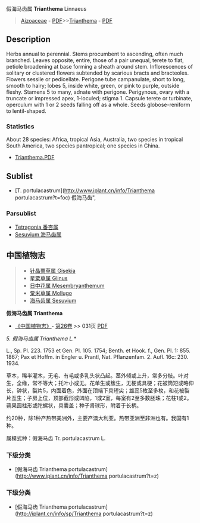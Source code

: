 假海马齿属 **Trianthema** Linnaeus

> [Aizoaceae](http://www.iplant.cn/info/Aizoaceae?t=foc) - [PDF](http://www.iplant.cn/foc/pdf/Aizoaceae.pdf)>>[Trianthema](http://www.iplant.cn/info/Trianthema?t=foc) - [PDF](http://www.iplant.cn/foc/pdf/Trianthema.pdf)

## Description

Herbs annual to perennial. Stems procumbent to ascending, often much branched. Leaves opposite, entire, those of a pair unequal, terete to flat, petiole broadening at base forming a sheath around stem. Inflorescences of solitary or clustered flowers subtended by scarious bracts and bracteoles. Flowers sessile or pedicellate. Perigone tube campanulate, short to long, smooth to hairy; lobes 5, inside white, green, or pink to purple, outside fleshy. Stamens 5 to many, adnate with perigone. Perigynous, ovary with a truncate or impressed apex, 1-loculed; stigma 1. Capsule terete or turbinate, operculum with 1 or 2 seeds falling off as a whole. Seeds globose-reniform to lentil-shaped.

### Statistics
About 28 species: Africa, tropical Asia, Australia, two species in tropical South America, two species pantropical; one species in China.

* [Trianthema.PDF](http://www.iplant.cn/foc/pdf/Trianthema.pdf)

## Sublist

* [T.  portulacastrum](http://www.iplant.cn/info/Trianthema portulacastrum?t=foc) 假海马齿",

### Parsublist

* [Tetragonia  番杏属](http://www.iplant.cn/info/Tetragonia?t=foc)
* [Sesuvium  海马齿属](http://www.iplant.cn/info/Sesuvium?t=foc)

## 中国植物志

> * [针晶粟草属  Gisekia](http://www.iplant.cn/info/Gisekia?t=z)
> * [星粟草属  Glinus](http://www.iplant.cn/info/Glinus?t=z)
> * [日中花属  Mesembryanthemum](http://www.iplant.cn/info/Mesembryanthemum?t=z)
> * [粟米草属  Mollugo](http://www.iplant.cn/info/Mollugo?t=z)
> * [海马齿属  Sesuvium](http://www.iplant.cn/info/Sesuvium?t=z)

**假海马齿属 Trianthema**

* [《中国植物志》](http://www.iplant.cn/frps)- [第26卷](http://www.iplant.cn/frps/vol/26) >> 031页 [PDF](http://www.iplant.cn/frps/pdf/26/031y.pdf)

**5. 假海马齿属* Trianthema L.**

L., Sp. Pl. 223. 1753 et Gen. Pl. 105. 1754; Benth. et Hook. f., Gen. Pl. 1: 855. 1867; Pax et Hoffm. in Engler u. Prantl, Nat. Pflanzenfam. 2. Aufl. 16c: 230. 1934.

草本，稀半灌木，无毛、有毛或多乳头状凸起。茎外倾或上升，常多分枝。叶对生，全缘，常不等大；托叶小或无。花单生或簇生，无梗或具梗；花被筒短或略伸长，钟状，裂片5，内面着色，外面在顶端下具短尖；雄蕊5枚至多枚，和花被裂片互生；子房上位，顶部截形或凹陷，1或2室，每室有2至多数胚珠；花柱1或2。蒴果圆柱形或陀螺状，具囊盖；种子肾球形，附着于长柄。

约20种，除1种产热带美洲外，主要产澳大利亚。热带亚洲至非洲也有。我国有1种。

属模式种：假海马齿 Tr. portulacastrum L.

### 下级分类
* [假海马齿  Trianthema portulacastrum](http://www.iplant.cn/info/Trianthema portulacastrum?t=z)

### 下级分类
* [假海马齿  Trianthema portulacastrum](http://iplant.cn/info/sp/Trianthema portulacastrum?t=z)
